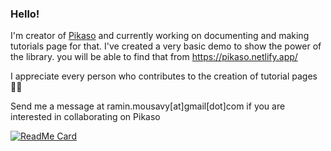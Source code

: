 ### Hello!

I'm creator of [Pikaso](https://github.com/pikasojs/pikaso) and currently working on documenting and making tutorials page for that. I've created a very basic demo to show the power of the library. you will be able to find that from https://pikaso.netlify.app/   

I appreciate every person who contributes to the creation of tutorial pages 👯👯   


Send me a message at ramin.mousavy[at]gmail[dot]com if you are interested in collaborating on Pikaso


[![ReadMe Card](https://github-readme-stats.vercel.app/api?username=raminious&show_icons=true&hide=[%22contribs%22])](https://github.com/raminious/raminious)


<!--
**raminious/raminious** is a ✨ _special_ ✨ repository because its `README.md` (this file) appears on your GitHub profile.

Here are some ideas to get you started:

- 🔭 I’m currently working on ...
- 🌱 I’m currently learning ...
- 👯 I’m looking to collaborate on ...
- 🤔 I’m looking for help with ...
- 💬 Ask me about ...
- 📫 How to reach me: ...
- 😄 Pronouns: ...
- ⚡ Fun fact: ...
-->
